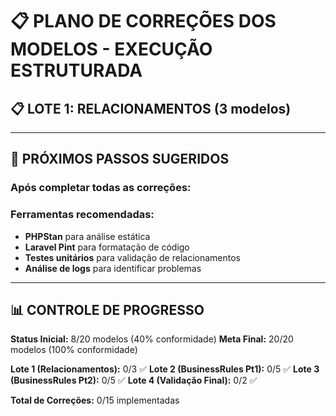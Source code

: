 # 📋 PLANO DE CORREÇÕES DOS MODELOS - EXECUÇÃO ESTRUTURADA

## 📋 LOTE 1: RELACIONAMENTOS (3 modelos)

<!--
### **TAREFA 1.1: RolePermission**

**Arquivo:** `app/Models/RolePermission.php`
**Status:** Relacionamentos reversos ausentes

**✅ Ações a executar:**

1. Adicionar relacionamento `role()`:

```php
public function role(): BelongsTo
{
    return $this->belongsTo(Role::class);
}
```

2. Adicionar relacionamento `permission()`:

```php
public function permission(): BelongsTo
{
    return $this->belongsTo(Permission::class);
}
```

3. Adicionar relacionamento `tenant()`:

```php
public function tenant(): BelongsTo
{
    return $this->belongsTo(Tenant::class);
}
```

**✅ Critérios de aceitação:**

-  Relacionamentos compilam sem erro
-  Relacionamentos reversos funcionam corretamente
-  Integridade referencial mantida

---

### **TAREFA 1.2: BudgetStatus**

**Arquivo:** `app/Models/BudgetStatus.php`
**Status:** Relacionamento reverso ausente

**✅ Ações a executar:**

1. Adicionar relacionamento `budgets()`:

```php
public function budgets(): HasMany
{
    return $this->hasMany(Budget::class, 'budget_statuses_id');
}
```

**✅ Critérios de aceitação:**

-  Relacionamento compila sem erro
-  Query `BudgetStatus::first()->budgets` retorna resultados corretos

---

### **TAREFA 1.3: InvoiceStatus**

**Arquivo:** `app/Models/InvoiceStatus.php`
**Status:** Relacionamento reverso ausente

**✅ Ações a executar:**

1. Adicionar relacionamento `invoices()`:

```php
public function invoices(): HasMany
{
    return $this->hasMany(Invoice::class, 'invoice_statuses_id');
}
```

**✅ Critérios de aceitação:**

-  Relacionamento compila sem erro
-  Query `InvoiceStatus::first()->invoices` retorna resultados corretos

--- -->

<!-- ## 📋 LOTE 2: BUSINESSRULES - PARTE 1 (5 modelos)

### **TAREFA 2.1: Invoice**

**Arquivo:** `app/Models/Invoice.php`
**Status:** BusinessRules vazio

**✅ Ações a executar:**

1. Implementar método `businessRules()` completo:

```php
public static function businessRules(): array
{
    return [
        'tenant_id'           => 'required|integer|exists:tenants,id',
        'service_id'          => 'required|integer|exists:services,id',
        'customer_id'         => 'required|integer|exists:customers,id',
        'invoice_statuses_id' => 'required|integer|exists:invoice_statuses,id',
        'code'                => 'required|string|max:50|unique:invoices,code',
        'subtotal'            => 'required|numeric|min:0|max:999999.99',
        'discount'            => 'required|numeric|min:0|max:999999.99',
        'total'               => 'required|numeric|min:0|max:999999.99',
        'due_date'            => 'nullable|date|after:today',
        'payment_method'      => 'nullable|string|max:50',
        'payment_id'          => 'nullable|string|max:255',
        'transaction_amount'  => 'nullable|numeric|min:0|max:999999.99',
        'transaction_date'    => 'nullable|datetime',
        'notes'               => 'nullable|string|max:65535',
    ];
}
```

**✅ Critérios de aceitação:**

-  Todas as regras de validação compilam
-  Validações de existência de chaves estrangeiras funcionam
-  Validações de formato de dados estão corretas

---

### **TAREFA 2.2: Customer**

**Arquivo:** `app/Models/Customer.php`
**Status:** BusinessRules vazio

**✅ Ações a executar:**

1. Implementar método `businessRules()`:

```php
public static function businessRules(): array
{
    return [
        'tenant_id'      => 'required|integer|exists:tenants,id',
        'common_data_id' => 'nullable|integer|exists:common_datas,id',
        'contact_id'     => 'nullable|integer|exists:contacts,id',
        'address_id'     => 'nullable|integer|exists:addresses,id',
        'status'         => 'required|string|in:active,inactive,deleted',
    ];
}
```

---

### **TAREFA 2.3: Provider**

**Arquivo:** `app/Models/Provider.php`
**Status:** BusinessRules vazio

**✅ Ações a executar:**

1. Implementar método `businessRules()`:

```php
public static function businessRules(): array
{
    return [
        'tenant_id'      => 'required|integer|exists:tenants,id',
        'user_id'        => 'required|integer|exists:users,id',
        'common_data_id' => 'nullable|integer|exists:common_datas,id',
        'contact_id'     => 'nullable|integer|exists:contacts,id',
        'address_id'     => 'nullable|integer|exists:addresses,id',
        'terms_accepted' => 'required|boolean',
    ];
}
```

---

### **TAREFA 2.4: Address**

**Arquivo:** `app/Models/Address.php`
**Status:** BusinessRules vazio

**✅ Ações a executar:**

1. Implementar método `businessRules()`:

```php
public static function businessRules(): array
{
    return [
        'tenant_id'      => 'required|integer|exists:tenants,id',
        'address'        => 'required|string|max:255',
        'address_number' => 'nullable|string|max:20',
        'neighborhood'   => 'required|string|max:100',
        'city'           => 'required|string|max:100',
        'state'          => 'required|string|max:2',
        'cep'            => 'required|string|max:9|regex:/^\d{5}-?\d{3}$/',
    ];
}
```

---

### **TAREFA 2.5: CommonData**

**Arquivo:** `app/Models/CommonData.php`
**Status:** BusinessRules vazio

**✅ Ações a executar:**

1. Implementar método `businessRules()`:

```php
public static function businessRules(): array
{
    return [
        'tenant_id'           => 'required|integer|exists:tenants,id',
        'first_name'          => 'required|string|max:100',
        'last_name'           => 'required|string|max:100',
        'birth_date'          => 'nullable|date|before:today',
        'cnpj'                => 'nullable|string|size:14|unique:common_datas,cnpj',
        'cpf'                 => 'nullable|string|size:11|unique:common_datas,cpf',
        'company_name'        => 'nullable|string|max:255',
        'description'         => 'nullable|string|max:65535',
        'area_of_activity_id' => 'nullable|integer|exists:area_of_activities,id',
        'profession_id'       => 'nullable|integer|exists:professions,id',
    ];
}
```

---

## 📋 LOTE 3: BUSINESSRULES - PARTE 2 (5 modelos)

### **TAREFA 3.1: Contact**

**Arquivo:** `app/Models/Contact.php`
**Status:** BusinessRules vazio

**✅ Ações a executar:**

1. Implementar método `businessRules()`:

```php
public static function businessRules(): array
{
    return [
        'tenant_id'      => 'required|integer|exists:tenants,id',
        'email'          => 'required|email|max:255|unique:contacts,email',
        'phone'          => 'nullable|string|max:20',
        'email_business' => 'nullable|email|max:255|unique:contacts,email_business',
        'phone_business' => 'nullable|string|max:20',
        'website'        => 'nullable|url|max:255',
    ];
}
```

---

### **TAREFA 3.2: Notification**

**Arquivo:** `app/Models/Notification.php`
**Status:** BusinessRules vazio

**✅ Ações a executar:**

1. Implementar método `businessRules()`:

```php
public static function businessRules(): array
{
    return [
        'tenant_id' => 'required|integer|exists:tenants,id',
        'type'      => 'required|string|max:50',
        'email'     => 'required|email|max:255',
        'message'   => 'required|string|max:65535',
        'subject'   => 'required|string|max:255',
        'sent_at'   => 'nullable|datetime',
    ];
}
```

---

### **TAREFA 3.3: Activity**

**Arquivo:** `app/Models/Activity.php`
**Status:** BusinessRules vazio

**✅ Ações a executar:**

1. Implementar método `businessRules()`:

```php
public static function businessRules(): array
{
    return [
        'tenant_id'   => 'required|integer|exists:tenants,id',
        'user_id'     => 'required|integer|exists:users,id',
        'action_type' => 'required|string|max:50',
        'entity_type' => 'required|string|max:50',
        'entity_id'   => 'required|integer',
        'description' => 'required|string|max:65535',
        'metadata'    => 'nullable|string|max:65535',
    ];
}
```

---

### **TAREFA 3.4: BudgetStatus**

**Arquivo:** `app/Models/BudgetStatus.php`
**Status:** BusinessRules vazio

**✅ Ações a executar:**

1. Implementar método `businessRules()`:

```php
public static function businessRules(): array
{
    return [
        'slug'        => 'required|string|max:50|unique:budget_statuses,slug',
        'name'        => 'required|string|max:100|unique:budget_statuses,name',
        'description' => 'nullable|string|max:500',
        'color'       => 'nullable|string|max:7|regex:/^#[0-9A-F]{6}$/i',
        'icon'        => 'nullable|string|max:50',
        'order_index' => 'nullable|integer|min:0',
        'is_active'   => 'required|boolean',
    ];
}
```

---

### **TAREFA 3.5: InvoiceStatus**

**Arquivo:** `app/Models/InvoiceStatus.php`
**Status:** BusinessRules vazio

**✅ Ações a executar:**

1. Implementar método `businessRules()`:

```php
public static function businessRules(): array
{
    return [
        'name'        => 'required|string|max:100|unique:invoice_statuses,name',
        'slug'        => 'required|string|max:50|unique:invoice_statuses,slug',
        'description' => 'nullable|string|max:500',
        'color'       => 'nullable|string|max:7|regex:/^#[0-9A-F]{6}$/i',
        'icon'        => 'nullable|string|max:50',
        'order_index' => 'nullable|integer|min:0',
        'is_active'   => 'required|boolean',
    ];
}
```

--- -->
<!--
## 📋 LOTE 4: VALIDAÇÃO FINAL (2 modelos restantes)

### **TAREFA 4.1: PaymentMercadoPagoInvoice**

**Arquivo:** `app/Models/PaymentMercadoPagoInvoice.php`
**Status:** BusinessRules vazio

**✅ Ações a executar:**

1. Implementar método `businessRules()`:

```php
public static function businessRules(): array
{
    return [
        'payment_id'         => 'required|string|max:255',
        'tenant_id'          => 'required|integer|exists:tenants,id',
        'invoice_id'         => 'required|integer|exists:invoices,id',
        'status'             => 'required|string|in:pending,approved,rejected,cancelled,refunded',
        'payment_method'     => 'required|string|in:credit_card,debit_card,bank_transfer,ticket,pix',
        'transaction_amount' => 'required|numeric|min:0|max:999999.99',
        'transaction_date'   => 'nullable|datetime',
    ];
}
```

---

### **TAREFA 4.2: AlertSetting**

**Arquivo:** `app/Models/AlertSetting.php`
**Status:** BusinessRules vazio

**✅ Ações a executar:**

1. Implementar método `businessRules()`:

```php
public static function businessRules(): array
{
    return [
        'tenant_id' => 'required|integer|exists:tenants,id',
        'settings'  => 'required|array',
    ];
}
``` -->

---

## 🎯 PRÓXIMOS PASSOS SUGERIDOS

### **Após completar todas as correções:**

<!-- 1. **Executar análise de sintaxe** em todos os modelos -->
<!-- 2. **Testar relacionamentos** com queries reais -->
<!-- 3. **Validar BusinessRules** com dados de teste -->

<!-- 4. **Verificar integridade** do banco de dados -->
<!-- 5. **Documentar mudanças** implementadas -->

### **Ferramentas recomendadas:**

-  **PHPStan** para análise estática
-  **Laravel Pint** para formatação de código
-  **Testes unitários** para validação de relacionamentos
-  **Análise de logs** para identificar problemas

---

## 📊 CONTROLE DE PROGRESSO

**Status Inicial:** 8/20 modelos (40% conformidade)
**Meta Final:** 20/20 modelos (100% conformidade)

**Lote 1 (Relacionamentos):** 0/3 ✅
**Lote 2 (BusinessRules Pt1):** 0/5 ✅
**Lote 3 (BusinessRules Pt2):** 0/5 ✅
**Lote 4 (Validação Final):** 0/2 ✅

**Total de Correções:** 0/15 implementadas

